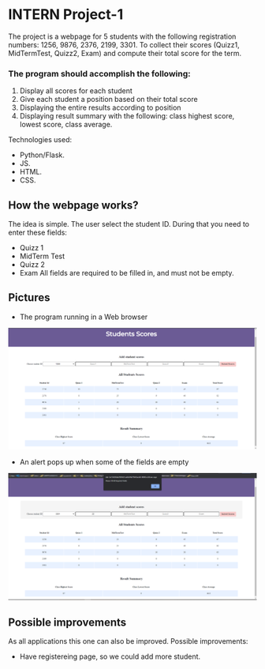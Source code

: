 # INTERN Project-1

The project is a webpage for 5 students with the following registration numbers: 1256, 9876, 2376, 2199, 3301. To collect their scores (Quizz1, MidTermTest, Quizz2, Exam) and compute their total score for the term.

### The program should accomplish the following:
1. Display all scores for each student
2. Give each student a position based on their total score
3. Displaying the entire results according to position
4. Displaying result summary with the following: class highest score, lowest score, class average. 

Technologies used:

- Python/Flask.
- JS.
- HTML.
- CSS.

## How the webpage works?

The idea is simple. The user select the student ID. During that you need to enter these fields:

- Quizz 1
- MidTerm Test
- Quizz 2
- Exam
All fields are required to be filled in, and must not be empty.

## Pictures
- The program running in a Web browser
<img src="Screenshots/img1.png">

- An alert pops up when some of the fields are empty
<img src="Screenshots/img2.png">

## Possible improvements

As all applications this one can also be improved. Possible improvements:

- Have registereing page, so we could add more student.
